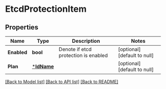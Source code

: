 # EtcdProtectionItem

## Properties
Name | Type | Description | Notes
------------ | ------------- | ------------- | -------------
**Enabled** | **bool** | Denote if etcd protection is enabled | [optional] [default to null]
**Plan** | [***IdName**](IdName.md) |  | [optional] [default to null]

[[Back to Model list]](../README.md#documentation-for-models) [[Back to API list]](../README.md#documentation-for-api-endpoints) [[Back to README]](../README.md)

